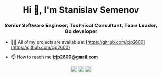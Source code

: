 <h1 align="center">Hi 👋, I'm Stanislav Semenov</h1>
<h3 align="center">Senior Software Engineer, Technical Consultant, Team Leader, Go developer</h3>

- 👨‍💻 All of my projects are available at [https://github.com/cjp2600](https://github.com/cjp2600)

- 📫 How to reach me **icjp2600@gmail.com**

<p align="center">
<a href="https://linkedin.com/in/cjp2600" target="blank"><img align="center" src="https://cdn.jsdelivr.net/npm/simple-icons@3.0.1/icons/linkedin.svg" alt="cjp2600" height="20" width="20" /></a>
<a href="https://fb.com/cjp2600" target="blank"><img align="center" src="https://cdn.jsdelivr.net/npm/simple-icons@3.0.1/icons/facebook.svg" alt="cjp2600" height="20" width="20" /></a>
<a href="https://instagram.com/icjp2600" target="blank"><img align="center" src="https://cdn.jsdelivr.net/npm/simple-icons@3.0.1/icons/instagram.svg" alt="icjp2600" height="20" width="20" /></a>
</p>

